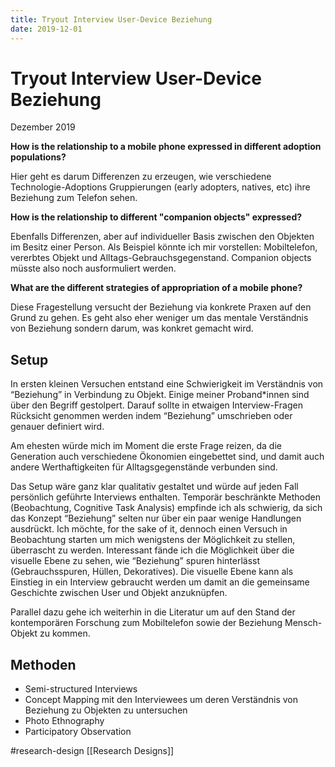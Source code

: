 ```yaml
---
title: Tryout Interview User-Device Beziehung
date: 2019-12-01
---
```

# Tryout Interview User-Device Beziehung
Dezember 2019

**How is the relationship to a mobile phone expressed in different adoption populations?**

Hier geht es darum Differenzen zu erzeugen, wie verschiedene Technologie-Adoptions Gruppierungen (early adopters, natives, etc) ihre Beziehung zum Telefon sehen. 

**How is the relationship to different "companion objects" expressed?** 

Ebenfalls Differenzen, aber auf individueller Basis zwischen den Objekten im Besitz einer Person. Als Beispiel könnte ich mir vorstellen: Mobiltelefon, vererbtes Objekt und Alltags-Gebrauchsgegenstand. Companion objects müsste also noch ausformuliert werden.

**What are the different strategies of appropriation of a mobile phone?**

Diese Fragestellung versucht der Beziehung via konkrete Praxen auf den Grund zu gehen. Es geht also eher weniger um das mentale Verständnis von Beziehung sondern darum, was konkret gemacht wird.

## Setup

In ersten kleinen Versuchen entstand eine Schwierigkeit im Verständnis von “Beziehung” in Verbindung zu Objekt. Einige meiner Proband*innen sind über den Begriff gestolpert. Darauf sollte in etwaigen Interview-Fragen Rücksicht genommen werden indem “Beziehung” umschrieben oder genauer definiert wird.

Am ehesten würde mich im Moment die erste Frage reizen, da die Generation auch verschiedene Ökonomien eingebettet sind, und damit auch andere Werthaftigkeiten für Alltagsgegenstände verbunden sind.

Das Setup wäre ganz klar qualitativ gestaltet und würde auf jeden Fall persönlich geführte Interviews enthalten. Temporär beschränkte Methoden (Beobachtung, Cognitive Task Analysis) empfinde ich als schwierig, da sich das Konzept “Beziehung” selten nur über ein paar wenige Handlungen ausdrückt. Ich möchte, for the sake of it, dennoch einen Versuch in Beobachtung starten um mich wenigstens der Möglichkeit zu stellen, überrascht zu werden. Interessant fände ich die Möglichkeit über die visuelle Ebene zu sehen, wie “Beziehung” spuren hinterlässt (Gebrauchsspuren, Hüllen, Dekoratives). Die visuelle Ebene kann als Einstieg in ein Interview gebraucht werden um damit an die gemeinsame Geschichte zwischen User und Objekt anzuknüpfen.

Parallel dazu gehe ich weiterhin in die Literatur um auf den Stand der kontemporären Forschung zum Mobiltelefon sowie der Beziehung Mensch-Objekt zu kommen.

## Methoden

- Semi-structured Interviews
- Concept Mapping mit den Interviewees um deren Verständnis von Beziehung zu Objekten zu untersuchen
- Photo Ethnography
- Participatory Observation


#research-design [[Research Designs]]
